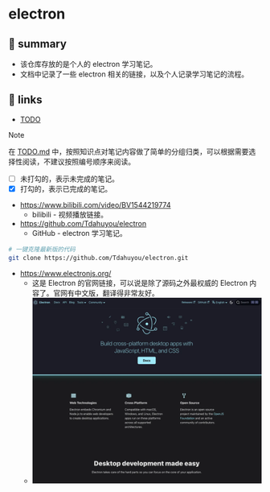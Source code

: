 # electron

## 📝 summary

- 该仓库存放的是个人的 electron 学习笔记。
- 文档中记录了一些 electron 相关的链接，以及个人记录学习笔记的流程。

## 🔗 links

- [TODO](./TODO.md)

> [!NOTE]
> 在 [TODO.md](./TODO.md) 中，按照知识点对笔记内容做了简单的分组归类，可以根据需要选择性阅读，不建议按照编号顺序来阅读。
> - [ ] 未打勾的，表示未完成的笔记。
> - [x] 打勾的，表示已完成的笔记。

- https://www.bilibili.com/video/BV1544219774
  - bilibili - 视频播放链接。
- https://github.com/Tdahuyou/electron
  - GitHub - electron 学习笔记。

```bash
# 一键克隆最新版的代码
git clone https://github.com/Tdahuyou/electron.git
```

- https://www.electronjs.org/
  - 这是 Electron 的官网链接，可以说是除了源码之外最权威的 Electron 内容了。官网有中文版，翻译得非常友好。
  - ![](md-imgs/2024-10-05-19-22-00.png)